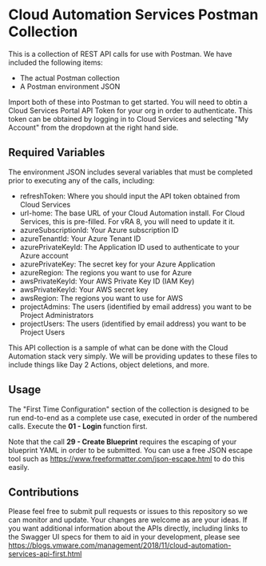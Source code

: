 # Cloud Automation Services Postman Collection

This is a collection of REST API calls for use with Postman. We have included the following items:
* The actual Postman collection
* A Postman environment JSON

Import both of these into Postman to get started. You will need to obtin a Cloud Services Portal API Token for your org in order to authenticate. This token can be obtained by logging in to Cloud Services and selecting "My Account" from the dropdown at the right hand side.

## Required Variables
The environment JSON includes several variables that must be completed prior to executing any of the calls, including:
* refreshToken: Where you should input the API token obtained from Cloud Services
* url-home: The base URL of your Cloud Automation install. For Cloud Services, this is pre-filled. For vRA 8, you will need to update it it.
* azureSubscriptionId: Your Azure subscription ID
* azureTenantId: Your Azure Tenant ID
* azurePrivateKeyId: The Application ID used to authenticate to your Azure account
* azurePrivateKey: The secret key for your Azure Application
* azureRegion: The regions you want to use for Azure
* awsPrivateKeyId: Your AWS Private Key ID (IAM Key)
* awsPrivateKeyId: Your AWS secret key
* awsRegion: The regions you want to use for AWS
* projectAdmins: The users (identified by email address) you want to be Project Administrators
* projectUsers: The users (identified by email address) you want to be Project Users

This API collection is a sample of what can be done with the Cloud Automation stack very simply. We will be providing updates to these files to include things like Day 2 Actions, object deletions, and more. 

## Usage
The "First Time Configuration" section of the collection is designed to be run end-to-end as a complete use case, executed in order of the numbered calls. Execute the **01 - Login** function first.

Note that the call **29 - Create Blueprint** requires the escaping of your blueprint YAML in order to be submitted. You can use a free JSON escape tool such as https://www.freeformatter.com/json-escape.html to do this easily.

## Contributions
Please feel free to submit pull requests or issues to this repository so we can monitor and update. Your changes are welcome as are your ideas. If you want additional information about the APIs directly, including links to the Swagger UI specs for them to aid in your development, please see https://blogs.vmware.com/management/2018/11/cloud-automation-services-api-first.html
